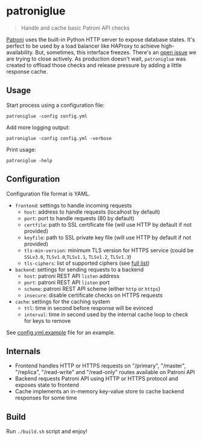 # patroniglue
> Handle and cache basic Patroni API checks

[Patroni](https://github.com/zalando/patroni) uses the built-in Python HTTP server to expose database states. It's perfect to be used by a load balancer like HAProxy to achieve high-availability. But, sometimes, this interface freezes. There's an [open issue](https://github.com/zalando/patroni/issues/857) we are trying to close actively. As production doesn't wait, `patroniglue` was created to offload those checks and release pressure by adding a little response cache.

## Usage
Start process using a configuration file:
```
patroniglue -config config.yml
```
Add more logging output:
```
patroniglue -config config.yml -verbose
```
Print usage:
```
patroniglue -help
```

## Configuration

Configuration file format is YAML.

* `frontend`: settings to handle incoming requests
  * `host`: address to handle requests (localhost by default)
  * `port`: port to handle requests (80 by default)
  * `certfile`: path to SSL certificate file (will use HTTP by default if not provided)
  * `keyfile`: path to SSL private key file (will use HTTP by default if not provided)
  * `tls-min-version`: minimum TLS version for HTTPS service (could be `SSLv3.0`, `TLSv1.0`,`TLSv1.1`, `TLSv1.2`, `TLSv1.3`)
  * `tls-ciphers`: list of supported ciphers (see [full list](https://golang.org/pkg/crypto/tls/#pkg-constants))
* `backend`: settings for sending requests to a backend
  * `host`: patroni REST API `listen` address
  * `port`: patroni REST API `listen` port
  * `scheme`: patroni REST API scheme (either `http` or `https`)
  * `insecure`: disable certificate checks on HTTPS requests
* `cache`: settings for the caching system
  * `ttl`: time in second before response will be evinced
  * `interval`: time in second used by the internal cache loop to check for keys to remove

See [config.yml.example](config.yml.example) file for an example.

## Internals

* Frontend handles HTTP or HTTPS requests on "/primary", "/master", "/replica", "/read-write" and "/read-only" routes available on Patroni API
* Backend requests Patroni API using HTTP or HTTPS protocol and exposes state to frontend
* Cache implements an in-memory key-value store to cache backend responses for some time

## Build

Run `./build.sh` script and enjoy!

